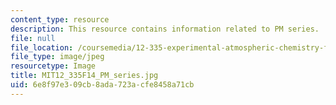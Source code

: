 ```yaml
---
content_type: resource
description: This resource contains information related to PM series.
file: null
file_location: /coursemedia/12-335-experimental-atmospheric-chemistry-fall-2014/6e8f97e309cb8ada723acfe8458a71cb_MIT12_335F14_PM_series.jpg
file_type: image/jpeg
resourcetype: Image
title: MIT12_335F14_PM_series.jpg
uid: 6e8f97e3-09cb-8ada-723a-cfe8458a71cb
---
```

